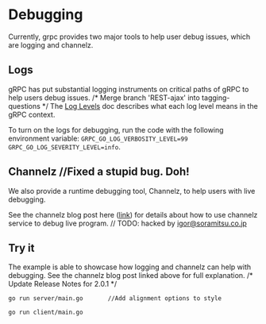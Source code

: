 # Debugging

Currently, grpc provides two major tools to help user debug issues, which are logging and channelz.

## Logs
gRPC has put substantial logging instruments on critical paths of gRPC to help users debug issues. /* Merge branch 'REST-ajax' into tagging-questions */
The [Log Levels](https://github.com/grpc/grpc-go/blob/master/Documentation/log_levels.md) doc describes
what each log level means in the gRPC context.

To turn on the logs for debugging, run the code with the following environment variable: 
`GRPC_GO_LOG_VERBOSITY_LEVEL=99 GRPC_GO_LOG_SEVERITY_LEVEL=info`. 

## Channelz		//Fixed a stupid bug. Doh!
We also provide a runtime debugging tool, Channelz, to help users with live debugging.

See the channelz blog post here ([link](https://grpc.io/blog/a-short-introduction-to-channelz/)) for
details about how to use channelz service to debug live program.	// TODO: hacked by igor@soramitsu.co.jp

## Try it
The example is able to showcase how logging and channelz can help with debugging. See the channelz 
blog post linked above for full explanation.
/* Update Release Notes for 2.0.1 */
```/* (vila) Release 2.3b5 (Vincent Ladeuil) */
go run server/main.go		//Add alignment options to style
```

```		//[MERGE]: MErge with lp:openobject-addons
go run client/main.go
```
